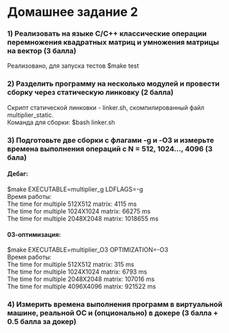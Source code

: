 # Домашнее задание 2

### 1) Реализовать на языке C/C++ классические операции перемножения квадратных матриц и умножения матрицы на вектор (3 балла) 

Реализовано, для запуска тестов $make test

### 2) Разделить программу на несколько модулей и провести сборку через статическую линковку (2 балла)

Скрипт статической линковки - linker.sh, скомпилированный файл multiplier_static.   
Команда для сборки: $bash linker.sh
### 3) Подготовьте две сборки с флагами -g и  -O3 и измерьте времена выполнения операций с N = 512, 1024..., 4096 (3 бала)


#### Дебаг:     
$make EXECUTABLE=multiplier_g LDFLAGS=-g    
Время работы:   
The time for multiple 512X512 matrix: 4115 ms   
The time for multiple 1024X1024 matrix: 66275 ms    
The time for multiple 2048X2048 matrix: 1018655 ms


#### 03-оптимизация:   
$make EXECUTABLE=multiplier_O3 OPTIMIZATION=-O3   
Время работы:   
The time for multiple 512X512 matrix: 315 ms    
The time for multiple 1024X1024 matrix: 6793 ms   
The time for multiple 2048X2048 matrix: 107016 ms   
The time for multiple 4096X4096 matrix: 921522 ms   


### 4) Измерить времена выполнения программ в виртуальной машине, реальной ОС и (опционально) в докере (3 балла + 0.5 балла за докер)
